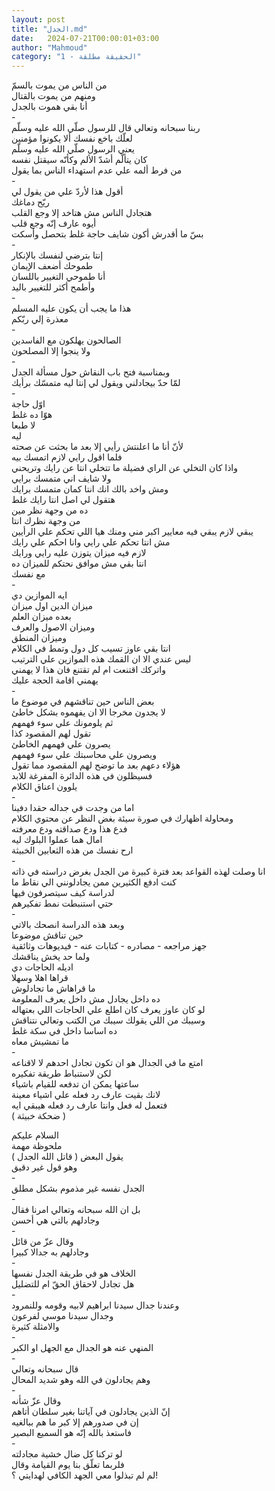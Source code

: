 ```yaml
---
layout: post
title: "الجدل.md"
date:   2024-07-21T00:00:01+03:00
author: "Mahmoud"
category: "1 - الحقيقة مطلقة"
---
```

من الناس من يموت بالسمّ\
ومنهم من يموت بالقتال\
أنا بقي هموت بالجدل\
-\
ربنا سبحانه وتعالي قال للرسول صلّي الله عليه وسلّم\
لعلّك باخع نفسك ألا يكونوا مؤمنين\
يعني الرسول صلّي الله عليه وسلّم\
كان يتألّم أشدّ الألم وكأنّه سيقتل نفسه\
من فرط ألمه علي عدم استهداء الناس بما يقول\
-\
أقول هذا لأردّ علي من يقول لي\
ريّح دماغك\
هتجادل الناس مش هتاخد إلا وجع القلب\
أيوه عارف إنّه وجع قلب\
بسّ ما أقدرش أكون شايف حاجة غلط بتحصل وأسكت\
-\
إنتا بترضي لنفسك بالإنكار\
طموحك أضعف الإيمان\
أنا طموحي التغيير باللسان\
وأطمح أكثر للتغيير باليد\
-\
هذا ما يجب أن يكون عليه المسلم\
معذرة إلي ربّكم\
-\
الصالحون يهلكون مع الفاسدين\
ولا ينجوا إلا المصلحون\
-\
وبمناسبة فتح باب النقاش حول مسألة الجدل\
لمّا حدّ بيجادلني ويقول لي إنتا ليه متمسّك برأيك\
-\
اوّل حاجة\
هوّا ده غلط\
لا طبعا\
ليه\
لأنّ أنا ما اعلنتش رأيي إلا بعد ما بحثت عن صحته\
فلما اقول رايي لازم اتمسك بيه\
واذا كان التخلي عن الراي فضيلة ما تتخلي انتا عن رايك
وتريحني\
ولا شايف اني متمسك برايي\
ومش واخد بالك انك انتا كمان متمسك برايك\
هتقول لي اصل انتا رايك غلط\
ده من وجهة نظر مين\
من وجهة نظرك انتا\
يبقي لازم يبقي فيه معايير اكبر مني ومنك هيا اللي تحكم
علي الرأيين\
مش انتا تحكم علي رايي وانا احكم علي رايك\
لازم فيه ميزان يتوزن عليه رايي ورايك\
انتا بقي مش موافق نحتكم للميزان ده\
مع نفسك\
-\
ايه الموازين دي\
ميزان الدين اول ميزان\
بعده ميزان العلم\
وميزان الاصول والعرف\
وميزان المنطق\
انتا بقي عاوز تسيب كل دول وتمط في الكلام\
ليس عندي الا ان القمك هذه الموازين علي الترتيب\
واتركك اقتنعت ام لم تقتنع فان هذا لا يهمني\
يهمني اقامة الحجة عليك\
-\
بعض الناس حين تناقشهم في موضوع ما\
لا يجدون مخرجا الا ان يفهموه بشكل خاطئ\
ثم يلومونك علي سوء فهمهم\
تقول لهم المقصود كذا\
يصرون علي فهمهم الخاطئ\
ويصرون علي محاسبتك علي سوء فهمهم\
هؤلاء دعهم بعد ما توضح لهم المقصود مما تقول\
فسيظلون في هذه الدائرة المفرغة للابد\
يلوون اعناق الكلام\
-\
اما من وجدت في جداله حقدا دفينا\
ومحاولة اظهارك في صورة سيئة بغض النظر عن محتوي
الكلام\
فدع هذا ودع صداقته ودع معرفته\
امال هما عملوا البلوك ليه\
ارح نفسك من هذه الثعابين الخبيثة\
-\
انا وصلت لهذه القواعد بعد فترة كبيرة من الجدل بغرض
دراسته في ذاته\
كنت ادفع الكثيرين ممن يجادلونني الي نقاط ما\
لدراسة كيف سيتصرفون فيها\
حتي استنبطت نمط تفكيرهم\
-\
وبعد هذه الدراسة انصحك بالاتي\
حين تناقش موضوعا\
جهز مراجعه - مصادره - كتابات عنه - فيديوهات
وثائقية\
ولما حد يخش يناقشك\
اديله الحاجات دي\
قراها اهلا وسهلا\
ما قراهاش ما تجادلوش\
ده داخل يجادل مش داخل يعرف المعلومة\
لو كان عاوز يعرف كان اطلع علي الحاجات اللي
بعتهاله\
وسيبك من اللي يقولك سيبك من الكتب وتعالي نتناقش\
ده اساسا داخل في سكة غلط\
ما تمشيش معاه\
-\
امتع ما في الجدال هو ان تكون تجادل احدهم لا
لاقناعه\
لكن لاستنباط طريقة تفكيره\
ساعتها يمكن ان تدفعه للقيام باشياء\
لانك بقيت عارف رد فعله علي اشياء معينة\
فتعمل له فعل وانتا عارف رد فعله هيبقي ايه\
( ضحكة خبيثة )

السلام عليكم\
ملحوظة مهمة\
يقول البعض ( قاتل الله الجدل )\
وهو قول غير دقيق\
-\
الجدل نفسه غير مذموم بشكل مطلق\
-\
بل ان الله سبحانه وتعالي امرنا فقال\
وجادلهم بالتي هي أحسن\
-\
وقال عزّ من قائل\
وجادلهم به جدالا كبيرا\
-\
الخلاف هو في طريقة الجدل نفسها\
هل تجادل لاحقاق الحقّ ام للتضليل\
-\
وعندنا جدال سيدنا ابراهيم لابيه وقومه وللنمرود\
وجدال سيدنا موسي لفرعون\
والامثلة كثيرة\
-\
المنهي عنه هو الجدال مع الجهل او الكبر\
-\
قال سبحانه وتعالي\
وهم يجادلون في الله وهو شديد المحال\
-\
وقال عزّ شأنه\
إنّ الذين يجادلون في آياتنا بغير سلطان أتاهم\
إن في صدورهم إلا كبر ما هم ببالغيه\
فاستعذ بالله إنّه هو السميع البصير\
-\
لو تركنا كل ضال خشية مجادلته\
فلربما تعلّق بنا يوم القيامة وقال\
لم لم تبذلوا معي الجهد الكافي لهدايتي ؟!
